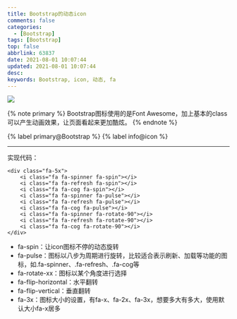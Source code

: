 ```yaml
---
title: Bootstrap的动态icon
comments: false
categories:
  - [Bootstrap]
tags: [Bootstrap]
top: false
abbrlink: 63837
date: 2021-08-01 10:07:44
updated: 2021-08-01 10:07:44
desc:
keywords: Bootstrap, icon, 动态, fa
---
```


![](/images/article_bootstrap.jpeg)

{% note primary %}
Bootstrap图标使用的是Font Awesome，加上基本的class可以产生动画效果，让页面看起来更加酷炫。
{% endnote %}

{% label primary@Bootstrap %} {% label info@icon %}

<!--more-->
<hr />

实现代码：
```
<div class="fa-5x">
    <i class="fa fa-spinner fa-spin"></i>
    <i class="fa fa-refresh fa-spin"></i>
    <i class="fa fa-cog fa-spin"></i>
    <i class="fa fa-spinner fa-pulse"></i>
    <i class="fa fa-refresh fa-pulse"></i>
    <i class="fa fa-cog fa-pulse"></i>
    <i class="fa fa-spinner fa-rotate-90"></i>
    <i class="fa fa-refresh fa-rotate-90"></i>
    <i class="fa fa-cog fa-rotate-90"></i>
</div>
```
- fa-spin：让icon图标不停的动态旋转
- fa-pulse：图标以八步为周期进行旋转，比较适合表示刷新、加载等功能的图标，如.fa-spinner、.fa-refresh、.fa-cog等
- fa-rotate-xx：图标以某个角度进行选择
- fa-flip-horizontal：水平翻转
- fa-flip-vertical：垂直翻转
- fa-3x：图标大小的设置，有fa-x、fa-2x、fa-3x，想要多大有多大，使用默认大小fa-x居多
